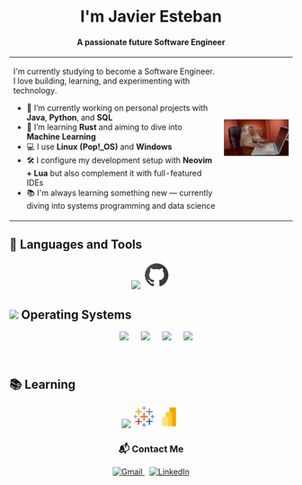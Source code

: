 <h1 align="center"> I'm Javier Esteban</h1>
<h4 align="center">A passionate future Software Engineer</h3>


<table>
<tr>
<td>

I'm currently studying to become a Software Engineer. I love building, learning, and experimenting with technology.

- 🔭 I’m currently working on personal projects with **Java**, **Python**, and **SQL**  
- 🌱 I’m learning **Rust** and aiming to dive into **Machine Learning**  
- 💻 I use **Linux (Pop!_OS)** and **Windows**  
- 🛠️ I configure my development setup with **Neovim + Lua** but also complement it with full-featured IDEs  
- 📚 I'm always learning something new — currently diving into systems programming and data science  

</td>
<td>
<img src="assets/monitoprogrammer.gif" width="300" alt="coding gif"/>
</td>
</tr>
</table>


## 🧰 Languages and Tools

<p align="center">
  <img src="https://skillicons.dev/icons?i=java,python,postgres,mysql,latex,neovim,notion,git,gitlab" />
  <img src="assets/github.svg" width="50px" alt="Power BI icon" />
</p>


 ## <picture> <img src = "https://github.com/7oSkaaa/7oSkaaa/blob/main/Images/OS.gif?raw=true" width = 50px>  </picture> Operating Systems
 
<p align="center">
  &emsp;
    <a href="#"><img src="https://img.shields.io/badge/Linux-FCC624?style=plastic&logo=linux&logoColor=black"></a>
  &emsp;
    <a href="#"><img src="https://img.shields.io/badge/Ubuntu-E95420?style=plastic&logo=ubuntu&logoColor=white"></a>
  &emsp;
    <a href="#"><img src="https://img.shields.io/badge/Windows-0078D6?style=plastic&logo=windows&logoColor=white"></a>
  &emsp;
    <a href="#"><img src="https://img.shields.io/badge/pop!_os-%2348B9C7.svg?style=plastic&&logo=pop!_os&logoColor=white" /></a>
</p>

<br> 


## 📚 Learning

<p align="center">
  <img src="https://skillicons.dev/icons?i=rust,docker,mongodb" />
  <img src="assets/tableau.svg" width="40px" alt="Tableau icon" />
  <img src="assets/powerbi.svg" width="40px" alt="Power BI icon" />
</p>




<h3 align="center">📬 Contact Me</h3>

<p align="center">
  <a href="mailto:javes2704@gmail.com" target="_blank">
    <img src="https://skillicons.dev/icons?i=gmail" alt="Gmail" />
  </a>
  &nbsp;
  <a href="[https://www.linkedin.com/in/tuusuario/](https://www.linkedin.com/in/javier-esteban-p%C3%A9rez-adri%C3%A1zola-33a802276/)" target="_blank">
    <img src="https://skillicons.dev/icons?i=linkedin" alt="LinkedIn" />
  </a>
</p>


